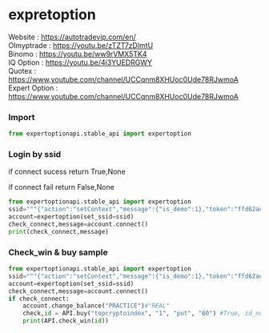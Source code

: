 # expretoption
Website    : https://autotradevip.com/en/  
Olmyptrade : https://youtu.be/zTZT7zDlmtU  
Binomo     : https://youtu.be/ww9rVMX5TK4  
IQ Option  : https://youtu.be/4i3YUEDRGWY  
Quotex     : https://www.youtube.com/channel/UCCqnm8XHUoc0Ude78RJwmoA  
Expert Option     : https://www.youtube.com/channel/UCCqnm8XHUoc0Ude78RJwmoA
### Import
```python
from expertoptionapi.stable_api import expertoption
```

### Login by ssid
if connect sucess return True,None  

if connect fail return False,None  
```python
from expertoptionapi.stable_api import expertoption
ssid="""{"action":"setContext","message":{"is_demo":1},"token":"ffd62aef2f07c925753cd7dc7854cd5","ns":1}"""
account=expertoption(set_ssid=ssid)
check_connect,message=account.connect()
print(check_connect,message)
```

### Check_win & buy sample

```python
from expertoptionapi.stable_api import expertoption
ssid="""{"action":"setContext","message":{"is_demo":1},"token":"ffd62aef2f07c925753cd7dc7854cd5","ns":1}"""
account=expertoption(set_ssid=ssid)
check_connect,message=account.connect()
if check_connect:
    account.change_balance("PRACTICE")#"REAL"
    check,id = API.buy("topcryptoindex", "1", "put", "60") #True, id_number
    print(API.check_win(id))
```
